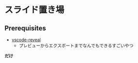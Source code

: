 # スライド置き場

## Prerequisites

- [vscode-reveal](https://marketplace.visualstudio.com/items?itemName=evilz.vscode-reveal)
  - プレビューからエクスポートまでなんでもできるすごいやつ

**だけ**
